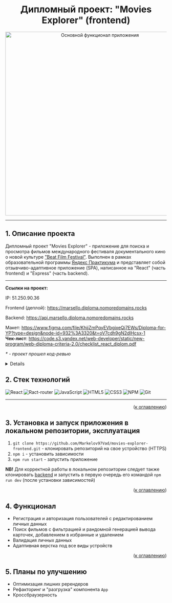 <h1 align="center">Дипломный проект: "Movies Explorer" (frontend)</h1>

<div align="center">
  <a href="https://marsello.diploma.nomoredomains.rocks">
    <img width="575" alt="Основной функционал приложения" src="./src/images/screen-project.gif">
  </a>
</div>

_____

<a name="project-description"><h2>1. Описание проекта</h2></a>
Дипломный проект "Movies Explorer" - приложение для поиска и просмотра фильмов международного фестиваля документального кино о новой культуре <a href="https://beatfilmfestival.ru/">"Beat Film Festival"</a>. Выполнен в рамках образовательной программы <a href="https://practicum.yandex.ru/">Яндекс Практикума</a> и представляет собой отзывчиво-адаптивное приложение (SPA), написанное на "React" (часть frontend) и "Express" (часть backend).

____

<b>Ссылки на проект:</b>

IP: 51.250.90.36

Frontend (деплой): https://marsello.diploma.nomoredomains.rocks

Backend: https://api.marsello.diploma.nomoredomains.rocks

Макет: https://www.figma.com/file/KhjjZmPqyEVbgjxeQj7EWs/Diploma-for-YP?type=design&node-id=932%3A3320&t=oV7cdh9gN2dlHcsx-1
<br>
<b>Чек-лист</b>: https://code.s3.yandex.net/web-developer/static/new-program/web-diploma-criteria-2.0/checklist_react_diplom.pdf

<i>* - проект прошел код-ревью</i>

<a name="summary">
  <details>
    <summary>Оглавление</summary>
    <ol>
      <li><a href="#project-description">Описание проекта</a></li>
      <li><a href="#technologies">Стек технологий</a></li>
      <li><a href="#installation">Установка и запуск приложения в локальном репозитории, эксплуатация</a></li>
      <li><a href="#functionality">Функционал</a></li>
      <li><a href="#enhancement">Планы по улучшению</a></li>
    </ol>
  </details>
</a>

<a name="technologies"><h2>2. Стек технологий</h2></a>

![React](https://img.shields.io/badge/react-%2320232a.svg?style=for-the-badge&logo=react&logoColor=%2361DAFB)
![Ract-router](https://camo.githubusercontent.com/4f9d20f3a284d2f6634282f61f82a62e99ee9906537dc9859decfdc9efbb51ec/68747470733a2f2f696d672e736869656c64732e696f2f62616467652f52656163745f526f757465722d4341343234353f7374796c653d666f722d7468652d6261646765266c6f676f3d72656163742d726f75746572266c6f676f436f6c6f723d7768697465)
![JavaScript](https://img.shields.io/badge/javascript-%23323330.svg?style=for-the-badge&logo=javascript&logoColor=%23F7DF1E)
![HTML5](https://img.shields.io/badge/html5-%23E34F26.svg?style=for-the-badge&logo=html5&logoColor=white)
![CSS3](https://img.shields.io/badge/css3-%231572B6.svg?style=for-the-badge&logo=css3&logoColor=white)
![NPM](https://img.shields.io/badge/NPM-%23CB3837.svg?style=for-the-badge&logo=npm&logoColor=white) 
![Git](https://img.shields.io/badge/git-%23F05033.svg?style=for-the-badge&logo=git&logoColor=white)

____

<div align="right">(<a href="#summary">к оглавлению</a>)</div>

<a name="installation"><h2>3. Установка и запуск приложения в локальном репозитории, эксплуатация</h2></a>
1. `git clone https://github.com/Markelov97Vad/movies-explorer-frontend.git` - клонировать репозиторий на свое устройство (HTTPS)
2. `npm i` - установить зависимости
3. `npm run start` - запустить приложение

<b>NB!</b> Для корректной работы в локальном репозитории следует также клонировать <a href="https://github.com/Markelov97Vad/movies-explorer-api">backend</a> и запустить в первую очередь его командой `npm run dev` (после установки зависимостей)

<div align="right">(<a href="#summary">к оглавлению</a>)</div>

<a name="functionality"><h2>4. Функционал</h2></a>
- Регистрация и авторизация пользователей с редактированием личных данных
- Поиск фильмов с фильтрацией и рандомной генерацией вывода карточек, добавлением в избранные и удалением
- Валидация личных данных
- Адаптивная верстка под все виды устройств

<div align="right">(<a href="#summary">к оглавлению</a>)</div>

<a name="enhancement"><h2>5. Планы по улучшению</h2></a>
- Оптимизация лишних ререндеров
- Рефакторинг и "разгрузка" компонента `App`
- Кроссбраузерность
